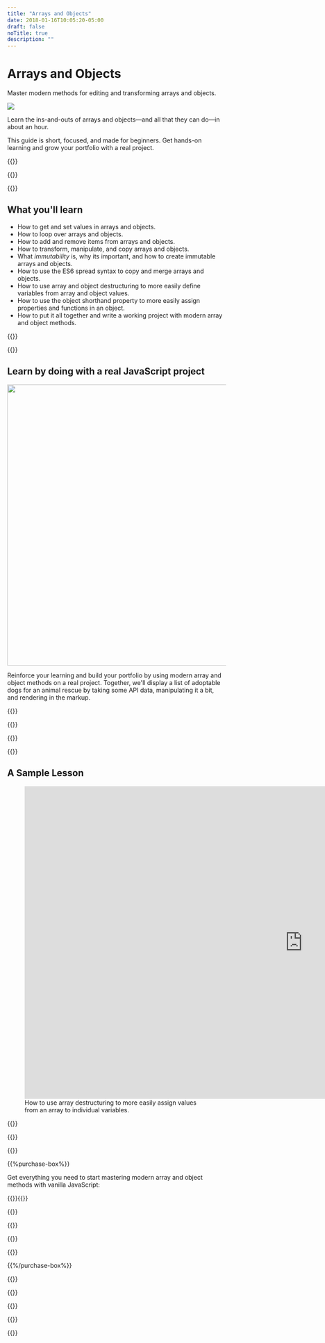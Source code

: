 ```yaml
---
title: "Arrays and Objects"
date: 2018-01-16T10:05:20-05:00
draft: false
noTitle: true
description: ""
---
```


<h1 class="no-padding-top no-margin-bottom h5 text-sans">Arrays and Objects</h1>
<p><span class="text-xlarge text-serif">Master modern methods for editing and transforming arrays and objects.</span></p>

<img class="img-center img-hero" src="/img/guides/arrays-and-objects.png">

<span class="text-large">Learn the ins-and-outs of arrays and objects&mdash;and all that they can do&mdash;in about an hour.</span>

This guide is short, focused, and made for beginners. Get hands-on learning and grow your portfolio with a real project.

{{<cta for="guide">}}

<div class="padding-bottom-small">{{<pricing-link>}}</div>

{{<guide-used-by>}}

## What you'll learn

- How to get and set values in arrays and objects.
- How to loop over arrays and objects.
- How to add and remove items from arrays and objects.
- How to transform, manipulate, and copy arrays and objects.
- What _immutability_ is, why its important, and how to create immutable arrays and&nbsp;objects.
- How to use the ES6 spread syntax to copy and merge arrays and objects.
- How to use array and object destructuring to more easily define variables from array and object values.
- How to use the object shorthand property to more easily assign properties and functions in an object.
- How to put it all together and write a working project with modern array and object&nbsp;methods.

{{<guide-formats>}}

{{<testimonial-group group="learn">}}

## Learn by doing with a real JavaScript project

<p class="no-margin-bottom"><img src="/img/projects/arrays-and-objects.png" alt="" width="1080" height="647" class="no-margin-bottom img-center"></p>

Reinforce your learning and build your portfolio by using modern array and object methods on a real project. Together, we'll display a list of adoptable dogs for an animal rescue by taking some API data, manipulating it a bit, and rendering in the markup.

{{<bonuses>}}

{{<pricing-link>}}

{{<testimonial-group group="slack">}}

{{<guide-skills>}}

## A Sample Lesson

<figure>
	<div class="fluid-vids no-margin-bottom"><iframe src="https://player.vimeo.com/video/525855757?badge=0&amp;autopause=0&amp;player_id=0&amp;app_id=58479" width="1280" height="720" frameborder="0" allow="autoplay; fullscreen; picture-in-picture" allowfullscreen></iframe></div>
	<figcaption>How to use array destructuring to more easily assign values from an array to individual variables.</figcaption>
</figure>

{{<sample>}}

{{<guide-money-back>}}

{{<guide-about-me>}}

{{%purchase-box%}}

Get everything you need to start mastering modern array and object methods with vanilla JavaScript:

{{<purchase-summary>}}{{</purchase-summary>}}

{{<cta for="guide-buy">}}

{{<purchase-link product="arraysObjects">}}

{{<purchase-upsell upsell="beginner">}}

{{<sales-numbers>}}

{{%/purchase-box%}}

{{<testimonial-group group="purchase">}}

{{<guide-faq>}}

{{<pricing-link>}}

{{<testimonial-group group="faq">}}

{{<not-ready-yet>}}